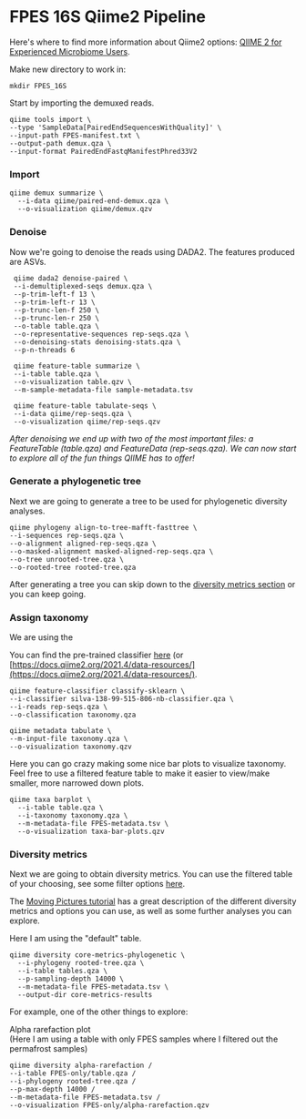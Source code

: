# FPES 16S Qiime2 Pipeline

Here's where to find more information about Qiime2 options: [QIIME 2 for Experienced Microbiome Users](https://docs.qiime2.org/2021.4/tutorials/qiime2-for-experienced-microbiome-researchers/#otu-clustering). 

Make new directory to work in:

``` mkdir FPES_16S ```


Start by importing the demuxed reads.

```
qiime tools import \
--type 'SampleData[PairedEndSequencesWithQuality]' \
--input-path FPES-manifest.txt \
--output-path demux.qza \
--input-format PairedEndFastqManifestPhred33V2
```

### Import
```
qiime demux summarize \
  --i-data qiime/paired-end-demux.qza \
  --o-visualization qiime/demux.qzv
 ```
 
 ### Denoise
 Now we're going to denoise the reads using DADA2. The features produced are ASVs.
 ``` 
  qiime dada2 denoise-paired \
  --i-demultiplexed-seqs demux.qza \
  --p-trim-left-f 13 \
  --p-trim-left-r 13 \
  --p-trunc-len-f 250 \
  --p-trunc-len-r 250 \
  --o-table table.qza \
  --o-representative-sequences rep-seqs.qza \
  --o-denoising-stats denoising-stats.qza \
  --p-n-threads 6
  
  qiime feature-table summarize \
  --i-table table.qza \
  --o-visualization table.qzv \
  --m-sample-metadata-file sample-metadata.tsv
  
  qiime feature-table tabulate-seqs \
  --i-data qiime/rep-seqs.qza \
  --o-visualization qiime/rep-seqs.qzv
```

*After denoising we end up with two of the most important files: a FeatureTable (table.qza) and FeatureData (rep-seqs.qza). We can now start to explore all of the fun things QIIME has to offer!*

### Generate a phylogenetic tree
Next we are going to generate a tree to be used for phylogenetic diversity analyses. 

  ```
qiime phylogeny align-to-tree-mafft-fasttree \
  --i-sequences rep-seqs.qza \
  --o-alignment aligned-rep-seqs.qza \
  --o-masked-alignment masked-aligned-rep-seqs.qza \
  --o-tree unrooted-tree.qza \
  --o-rooted-tree rooted-tree.qza
  ```
 After generating a tree you can skip down to the [diversity metrics section](#Diversity-metrics) or you can keep going.
  
### Assign taxonomy  
We are using the 

You can find the pre-trained classifier [here](https://docs.qiime2.org/2021.4/data-resources/) (or [https://docs.qiime2.org/2021.4/data-resources/](https://docs.qiime2.org/2021.4/data-resources/).

  ```
qiime feature-classifier classify-sklearn \
  --i-classifier silva-138-99-515-806-nb-classifier.qza \
  --i-reads rep-seqs.qza \
  --o-classification taxonomy.qza
 
 qiime metadata tabulate \
  --m-input-file taxonomy.qza \
  --o-visualization taxonomy.qzv
 ```

Here you can go crazy making some nice bar plots to visualize taxonomy. Feel free to use a filtered feature table to make it easier to view/make smaller, more narrowed down plots.

```
qiime taxa barplot \
  --i-table table.qza \
  --i-taxonomy taxonomy.qza \
  --m-metadata-file FPES-metadata.tsv \
  --o-visualization taxa-bar-plots.qzv 
```
 

### Diversity metrics

Next we are going to obtain diversity metrics. You can use the filtered table of your choosing, see some filter options [here](./filter_table.md). 

The [Moving Pictures tutorial](https://docs.qiime2.org/2021.4/tutorials/moving-pictures/) has a great description of the different diversity metrics and options you can use, as well as some further analyses you can explore.

Here I am using the "default" table.

```
qiime diversity core-metrics-phylogenetic \
  --i-phylogeny rooted-tree.qza \
  --i-table tables.qza \
  --p-sampling-depth 14000 \
  --m-metadata-file FPES-metadata.tsv \
  --output-dir core-metrics-results
  ```
  
  For example, one of the other things to explore:
 

Alpha rarefaction plot  
  (Here I am using a table with only FPES samples where I filtered out the permafrost samples)
  
  ```
  qiime diversity alpha-rarefaction /
  --i-table FPES-only/table.qza /
  --i-phylogeny rooted-tree.qza /
  --p-max-depth 14000 /
  --m-metadata-file FPES-metadata.tsv /
  --o-visualization FPES-only/alpha-rarefaction.qzv
```
